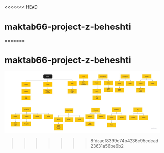 <<<<<<< HEAD
# maktab66-project-z-beheshti
=======
# maktab66-project-z-beheshti
![](Diagram/project.jpg)
>>>>>>> 8fdcaef8399c74b4236c95cdcad23631a56be6b2
